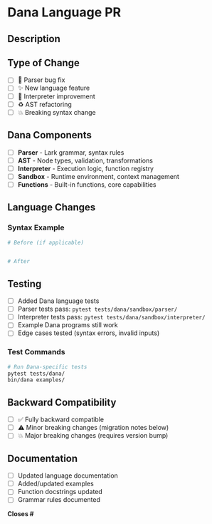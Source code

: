 # Dana Language PR

## Description
<!-- What Dana language feature/fix are you implementing? -->

## Type of Change
- [ ] 🐛 Parser bug fix
- [ ] ✨ New language feature
- [ ] 🔧 Interpreter improvement
- [ ] ♻️ AST refactoring
- [ ] 💥 Breaking syntax change

## Dana Components
- [ ] **Parser** - Lark grammar, syntax rules
- [ ] **AST** - Node types, validation, transformations  
- [ ] **Interpreter** - Execution logic, function registry
- [ ] **Sandbox** - Runtime environment, context management
- [ ] **Functions** - Built-in functions, core capabilities

## Language Changes
<!-- Describe the specific Dana syntax/behavior changes -->

### Syntax Example
```python
# Before (if applicable)


# After
```

## Testing
- [ ] Added Dana language tests
- [ ] Parser tests pass: `pytest tests/dana/sandbox/parser/`
- [ ] Interpreter tests pass: `pytest tests/dana/sandbox/interpreter/`
- [ ] Example Dana programs still work
- [ ] Edge cases tested (syntax errors, invalid inputs)

### Test Commands
```bash
# Run Dana-specific tests
pytest tests/dana/
bin/dana examples/
```

## Backward Compatibility
- [ ] ✅ Fully backward compatible
- [ ] ⚠️ Minor breaking changes (migration notes below)
- [ ] 💥 Major breaking changes (requires version bump)

<!-- If breaking changes, explain migration path -->

## Documentation
- [ ] Updated language documentation
- [ ] Added/updated examples
- [ ] Function docstrings updated
- [ ] Grammar rules documented

**Closes #** 
